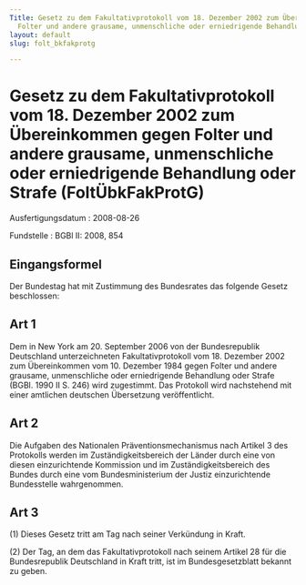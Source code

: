 ```yaml
---
Title: Gesetz zu dem Fakultativprotokoll vom 18. Dezember 2002 zum Übereinkommen gegen
  Folter und andere grausame, unmenschliche oder erniedrigende Behandlung oder Strafe
layout: default
slug: folt_bkfakprotg

---
```


# Gesetz zu dem Fakultativprotokoll vom 18. Dezember 2002 zum Übereinkommen gegen Folter und andere grausame, unmenschliche oder erniedrigende Behandlung oder Strafe (FoltÜbkFakProtG)

Ausfertigungsdatum
:   2008-08-26

Fundstelle
:   BGBl II: 2008, 854


## Eingangsformel

Der Bundestag hat mit Zustimmung des Bundesrates das folgende Gesetz
beschlossen:


## Art 1

Dem in New York am 20. September 2006 von der Bundesrepublik
Deutschland unterzeichneten Fakultativprotokoll vom 18. Dezember 2002
zum Übereinkommen vom 10. Dezember 1984 gegen Folter und andere
grausame, unmenschliche oder erniedrigende Behandlung oder Strafe
(BGBl. 1990 II S. 246) wird zugestimmt. Das Protokoll wird nachstehend
mit einer amtlichen deutschen Übersetzung veröffentlicht.


## Art 2

Die Aufgaben des Nationalen Präventionsmechanismus nach Artikel 3 des
Protokolls werden im Zuständigkeitsbereich der Länder durch eine von
diesen einzurichtende Kommission und im Zuständigkeitsbereich des
Bundes durch eine vom Bundesministerium der Justiz einzurichtende
Bundesstelle wahrgenommen.


## Art 3

(1) Dieses Gesetz tritt am Tag nach seiner Verkündung in Kraft.

(2) Der Tag, an dem das Fakultativprotokoll nach seinem Artikel 28 für
die Bundesrepublik Deutschland in Kraft tritt, ist im
Bundesgesetzblatt bekannt zu geben.

